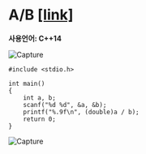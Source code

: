 # A/B [[link]](https://www.acmicpc.net/problem/1008)
**사용언어: C++14**

![Capture](https://user-images.githubusercontent.com/38516906/65810981-d3adf500-e17f-11e9-86b3-792ffafb3926.PNG)

```
#include <stdio.h>
 
int main() 
{
    int a, b;
    scanf("%d %d", &a, &b);
    printf("%.9f\n", (double)a / b);
    return 0;
}
```
![Capture](https://user-images.githubusercontent.com/38516906/65810969-99445800-e17f-11e9-9124-5c866d157384.PNG)
